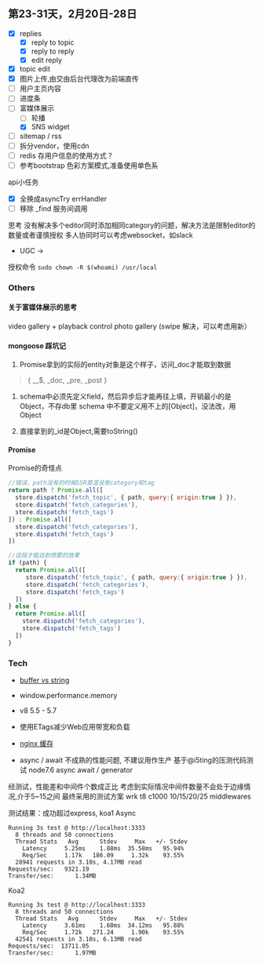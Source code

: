 ## 第23-31天，2月20日-28日
- [x] replies
  - [x] reply to topic
  - [x] reply to reply
  - [x] edit reply
- [x] topic edit
- [x] 图片上传,由交由后台代理改为前端直传
- [ ] 用户主页内容
- [ ] 进度条
- [ ] 富媒体展示
  - [ ] 轮播
  - [x] SNS widget
- [ ] sitemap / rss
- [ ] 拆分vendor，使用cdn
- [ ] redis 存用户信息的使用方式？
- [ ] 参考bootstrap 色彩方案模式,准备使用单色系

api小任务
- [x] 全换成asyncTry errHandler
- [ ] 移除 _find 服务间调用

思考
没有解决多个editor同时添加相同category的问题，解决方法是限制editor的数量或者谨慎授权
多人协同时可以考虑websocket，如slack

- UGC -> 

授权命令
`sudo chown -R $(whoami) /usr/local`

### Others
#### 关于富媒体展示的思考
video gallery + playback control
photo gallery (swipe 解决，可以考虑用新）

#### mongoose 踩坑记
1. Promise拿到的实际的entity对象是这个样子，访问_doc才能取到数据 
> { __$, _doc, _pre, _post }

1. schema中必须先定义field，然后异步后才能再往上填，开销最小的是Object，不存db里
schema 中不要定义用不上的[Object]，没法改，用Object

1. 直接拿到的_id是Object,需要toString()

#### Promise 
Promise的奇怪点
```js
//错误，path没有的时候SSR首渲没有category和tag
return path ? Promise.all([
  store.dispatch('fetch_topic', { path, query:{ origin:true } }),
  store.dispatch('fetch_categories'),
  store.dispatch('fetch_tags')
]) : Promise.all([
  store.dispatch('fetch_categories'),
  store.dispatch('fetch_tags')
])
```
```js
//这段才能达到想要的效果
if (path) {
  return Promise.all([
     store.dispatch('fetch_topic', { path, query:{ origin:true } }),
     store.dispatch('fetch_categories'),
     store.dispatch('fetch_tags')
  ])
} else {
  return Promise.all([
    store.dispatch('fetch_categories'),
    store.dispatch('fetch_tags')
  ])
}
```





### Tech
- [buffer vs string](http://stackoverflow.com/questions/4901570/buffer-vs-string-speed-why-is-string-faster)
- window.performance.memory
- v8 5.5 - 5.7
- 使用ETags减少Web应用带宽和负载
- [nginx 缓存](https://serversforhackers.com/nginx-caching)


- async / await 不成熟的性能问题, 不建议用作生产
基于@i5ting的压测代码测试 node7.6
async await / generator 

经测试，性能差和中间件个数成正比
考虑到实际情况中间件数量不会处于边缘情况,介于5~15之间
最终采用的测试方案
wrk t8 c1000 10/15/20/25 middlewares

测试结果：成功超过express, koa1
Async
```
Running 3s test @ http://localhost:3333
  8 threads and 50 connections
  Thread Stats   Avg      Stdev     Max   +/- Stdev
    Latency     5.25ms    1.88ms  35.58ms   95.94%
    Req/Sec     1.17k   186.09     1.32k    93.55%
  28941 requests in 3.10s, 4.17MB read
Requests/sec:   9321.19
Transfer/sec:      1.34MB
```
Koa2
```
Running 3s test @ http://localhost:3333
  8 threads and 50 connections
  Thread Stats   Avg      Stdev     Max   +/- Stdev
    Latency     3.61ms    1.60ms  34.12ms   95.88%
    Req/Sec     1.72k   271.24     1.90k    93.55%
  42541 requests in 3.10s, 6.13MB read
Requests/sec:  13711.05
Transfer/sec:      1.97MB
```

